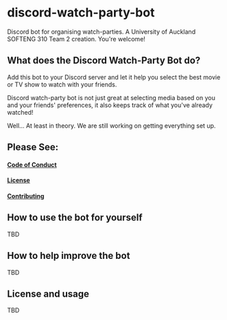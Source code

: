 # discord-watch-party-bot
Discord bot for organising watch-parties. A University of Auckland SOFTENG 310 Team 2 creation. You're welcome!

## What does the Discord Watch-Party Bot do?
Add this bot to your Discord server and let it help you select the best movie or TV show to watch with your friends.

Discord watch-party bot is not just great at selecting media based on you and your friends' preferences, it also keeps track of what you've already watched!

Well... At least in theory. We are still working on getting everything set up.

## Please See:
#### [Code of Conduct](CODE_OF_CONDUCT.md)
#### [License](LICENSE)
#### [Contributing](CONTRIBUTING.md)

## How to use the bot for yourself
TBD

## How to help improve the bot
TBD

## License and usage
TBD
